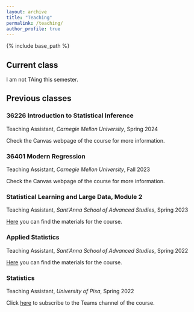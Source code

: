 ```yaml
---
layout: archive
title: "Teaching"
permalink: /teaching/
author_profile: true
---
```


{% include base_path %}

## Current class
I am not TAing this semester.

## Previous classes

### 36226 Introduction to Statistical Inference
Teaching Assistant, *Carnegie Mellon University*, Spring 2024

Check the Canvas webpage of the course for more information.

### 36401 Modern Regression
Teaching Assistant, *Carnegie Mellon University*, Fall 2023

Check the Canvas webpage of the course for more information.

### Statistical Learning and Large Data, Module 2
Teaching Assistant, *Sant'Anna School of Advanced Studies*, Spring 2023

[Here](https://github.com/EMbeDS-education/StatsAndComputing20222023/wiki/SLLD "SLLD") you can find the materials for the course.

### Applied Statistics
Teaching Assistant, *Sant'Anna School of Advanced Studies*, Spring 2022

[Here](https://github.com/EMbeDS-education/StatsAndComputing20212022/wiki/AS "AS") you can find the materials for the course.

### Statistics
Teaching Assistant, *University of Pisa*, Spring 2022

Click [here](https://teams.microsoft.com/l/channel/19%3aTzMcs1a9d8PEWgSh7C4BpMjnUuIfr6FW-XF4Y_Zb-Jw1%40thread.tacv2/General?groupId=0c6efaf6-8eee-4547-a4e5-49dca7be298b&tenantId=c7456b31-a220-47f5-be52-473828670aa1 "MS_Teams") to subscribe to the Teams channel of the course.
